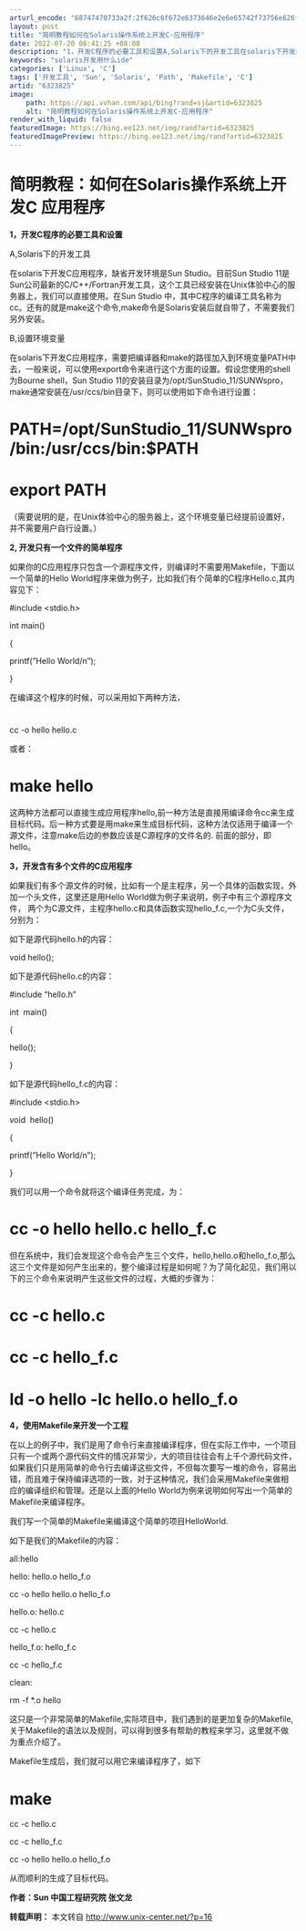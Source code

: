 ```yaml
---
arturl_encode: "68747470733a2f:2f626c6f672e6373646e2e6e65742f73756e626f795f323035:302f61727469636c652f64657461696c732f36333233383235"
layout: post
title: "简明教程如何在Solaris操作系统上开发C-应用程序"
date: 2022-07-20 06:41:25 +08:00
description: "1，开发C程序的必要工具和设置A,Solaris下的开发工具在solaris下开发C应用程序，缺省开"
keywords: "solaris开发用什么ide"
categories: ['Linux', 'C']
tags: ['开发工具', 'Sun', 'Solaris', 'Path', 'Makefile', 'C']
artid: "6323825"
image:
    path: https://api.vvhan.com/api/bing?rand=sj&artid=6323825
    alt: "简明教程如何在Solaris操作系统上开发C-应用程序"
render_with_liquid: false
featuredImage: https://bing.ee123.net/img/rand?artid=6323825
featuredImagePreview: https://bing.ee123.net/img/rand?artid=6323825
---
```


# 简明教程：如何在Solaris操作系统上开发C 应用程序

**1，开发C程序的必要工具和设置**

A,Solaris下的开发工具

在solaris下开发C应用程序，缺省开发环境是Sun Studio。目前Sun Studio 11是Sun公司最新的C/C++/Fortran开发工具，这个工具已经安装在Unix体验中心的服务器上，我们可以直接使用。在Sun Studio 中，其中C程序的编译工具名称为cc。还有的就是make这个命令,make命令是Solaris安装后就自带了，不需要我们另外安装。

B,设置环境变量

在solaris下开发C应用程序，需要把编译器和make的路径加入到环境变量PATH中去，一般来说，可以使用export命令来进行这个方面的设置。假设您使用的shell为Bourne shell，Sun Studio 11的安装目录为/opt/SunStudio_11/SUNWspro，make通常安装在/usr/ccs/bin目录下，则可以使用如下命令进行设置：

# PATH=/opt/SunStudio_11/SUNWspro/bin:/usr/ccs/bin:$PATH
  
# export PATH

（需要说明的是，在Unix体验中心的服务器上，这个环境变量已经提前设置好，并不需要用户自行设置。）

**2, 开发只有一个文件的简单程序**

如果你的C应用程序只包含一个源程序文件，则编译时不需要用Makefile，下面以一个简单的Hello World程序来做为例子，比如我们有个简单的C程序Hello.c,其内容见下：

#include <stdio.h>

int main()
  
{
  
printf(”Hello World/n”);
  
}

在编译这个程序的时候，可以采用如下两种方法，

#
cc -o hello hello.c

或者：

# make hello

这两种方法都可以直接生成应用程序hello,前一种方法是直接用编译命令cc来生成目标代码。后一种方式要是用make来生成目标代码，这种方法仅适用于编译一个源文件，注意make后边的参数应该是C源程序的文件名的. 前面的部分，即hello。

**3，开发含有多个文件的C应用程序**

如果我们有多个源文件的时候，比如有一个是主程序，另一个具体的函数实现，外加一个头文件，这里还是用Hello World做为例子来说明，例子中有三个源程序文件， 两个为C源文件，主程序hello.c和具体函数实现hello_f.c,一个为C头文件，分别为：

如下是源代码hello.h的内容：

void hello();

如下是源代码hello.c的内容：

#include “hello.h”

int  main()
  
{
  
hello();
  
}

如下是源代码hello_f.c的内容：

#include <stdio.h>

void  hello()
  
{
  
printf(”Hello World/n”);
  
}

我们可以用一个命令就将这个编译任务完成，为：

# cc -o hello hello.c hello_f.c

但在系统中，我们会发现这个命令会产生三个文件，hello,hello.o和hello_f.o,那么这三个文件是如何产生出来的，整个编译过程是如何呢？为了简化起见，我们用以下的三个命令来说明产生这些文件的过程，大概的步骤为：

# cc -c hello.c
  
# cc -c hello_f.c
  
# ld -o hello -lc hello.o hello_f.o

**4，使用Makefile来开发一个工程**

在以上的例子中，我们是用了命令行来直接编译程序，但在实际工作中，一个项目只有一个或两个源代码文件的情况非常少，大的项目往往会有上千个源代码文件，如果我们只是用简单的命令行去编译这些文件，不但每次要写一堆的命令，容易出错，而且难于保持编译选项的一致，对于这种情况，我们会采用Makefile来做相应的编译组织和管理。还是以上面的Hello World为例来说明如何写出一个简单的Makefile来编译程序。

我们写一个简单的Makefile来编译这个简单的项目HelloWorld.

如下是我们的Makefile的内容：

all:hello

hello: hello.o hello_f.o
  
cc -o hello hello.o hello_f.o
  
hello.o: hello.c
  
cc -c hello.c
  
hello_f.o: hello_f.c
  
cc -c hello_f.c
  
clean:
  
rm -f *.o hello

这只是一个非常简单的Makefile,实际项目中，我们遇到的是更加复杂的Makefile,关于Makefile的语法以及规则，可以得到很多有帮助的教程来学习，这里就不做为重点介绍了。

Makefile生成后，我们就可以用它来编译程序了，如下

# make
  
cc -c hello.c
  
cc -c hello_f.c
  
cc -o hello hello.o hello_f.o

从而顺利的生成了目标代码。

**作者：Sun 中国工程研究院 张文龙**

**转载声明：**
本文转自
<http://www.unix-center.net/?p=16>